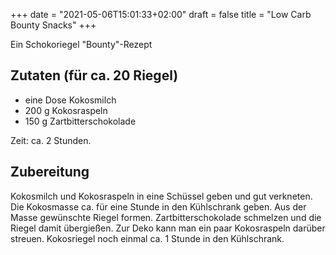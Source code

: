 +++
date = "2021-05-06T15:01:33+02:00"
draft = false
title = "Low Carb Bounty Snacks"
+++

Ein Schokoriegel "Bounty"-Rezept

<!--more-->
## Zutaten (für ca. 20 Riegel)
- eine Dose Kokosmilch
- 200 g Kokosraspeln
- 150 g Zartbitterschokolade

Zeit: ca. 2 Stunden.


## Zubereitung
Kokosmilch und Kokosraspeln in eine Schüssel geben und gut verkneten. Die Kokosmasse ca. für eine Stunde in den Kühlschrank geben. Aus der Masse gewünschte Riegel formen. Zartbitterschokolade schmelzen und die Riegel damit übergießen. Zur Deko kann man ein paar Kokosraspeln darüber streuen. Kokosriegel noch einmal ca. 1 Stunde in den Kühlschrank.